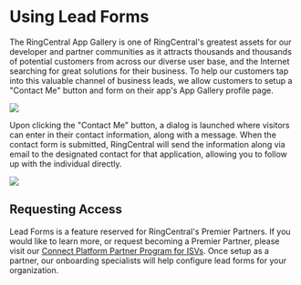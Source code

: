 # Using Lead Forms

The RingCentral App Gallery is one of RingCentral's greatest assets for our developer and partner communities as it attracts thousands and thousands of potential customers from across our diverse user base, and the Internet searching for great solutions for their business. To help our customers tap into this valuable channel of business leads, we allow customers to setup a "Contact Me" button and form on their app's App Gallery profile page.

<img src="../../img/lead-form-gallery.png" class="img-fluid">

Upon clicking the "Contact Me" button, a dialog is launched where visitors can enter in their contact information, along with a message. When the contact form is submitted, RingCentral will send the information along via email to the designated contact for that application, allowing you to follow up with the individual directly. 

<img src="../../img/lead-form-form.png" class="img-fluid">

## Requesting Access

Lead Forms is a feature reserved for RingCentral's Premier Partners. If you would like to learn more, or request becoming a Premier Partner, please visit our [Connect Platform Partner Program for ISVs](https://www.ringcentral.com/partner/isv.html). Once setup as a partner, our onboarding specialists will help configure lead forms for your organization.

